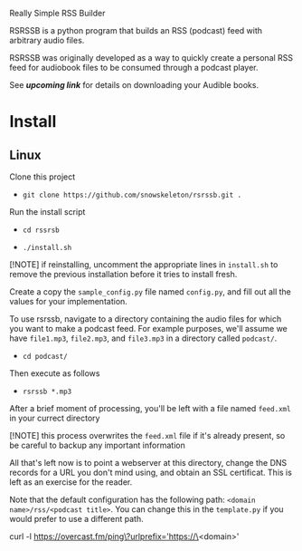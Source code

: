 Really Simple RSS Builder

RSRSSB is a python program that builds an RSS (podcast) feed with arbitrary audio files.

RSRSSB was originally developed as a way to quickly create a personal RSS feed for audiobook files to be consumed through a podcast player.

See ***upcoming link*** for details on downloading your Audible books.


# Install

## Linux

Clone this project

* ```git clone https://github.com/snowskeleton/rsrssb.git .```

Run the install script
* ```cd rssrsb```

* ```./install.sh```

[!NOTE]
if reinstalling, uncomment the appropriate lines in ```install.sh``` to remove the previous installation before it tries to install fresh.

Create a copy the ```sample_config.py``` file named ```config.py```, and fill out all the values for your implementation.

To use rsrssb, navigate to a directory containing the audio files for which you want to make a podcast feed.
For example purposes, we'll assume we have ```file1.mp3```, ```file2.mp3```, and ```file3.mp3``` in a directory called ```podcast/```.

* ```cd podcast/```

Then execute as follows

* ```rsrssb *.mp3```

After a brief moment of processing, you'll be left with a file named ```feed.xml``` in your currect directory

[!NOTE]
this process overwrites the ```feed.xml``` file if it's already present, so be careful to backup any important information

All that's left now is to point a webserver at this directory, change the DNS records for a URL you don't mind using, and obtain an SSL certificat.
This is left as an exercise for the reader.

Note that the default configuration has the following path: ```<domain name>/rss/<podcast title>```.
You can change this in the ```template.py``` if you would prefer to use a different path.

curl -l https://overcast.fm/ping\?urlprefix='https://\<domain\>'
